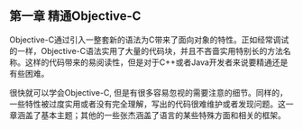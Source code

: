 ## 第一章 精通Objective-C

Objective-C通过引入一整套新的语法为C带来了面向对象的特性。正如经常调试的一样，Objective-C语法实用了大量的代码块，并且不吝啬实用特别长的方法名称。这样的代码带来的易阅读性，但是对于C++或者Java开发者来说要精通还是有些困难。

很快就可以学会Objective-C, 但是有很多容易忽视的需要注意的细节。同样的，一些特性被过度实用或者没有完全理解，写出的代码很难维护或者发现问题。这一章涵盖了基本主题；其他的一些张杰涵盖了语言的某些特殊方面和相关的框架。